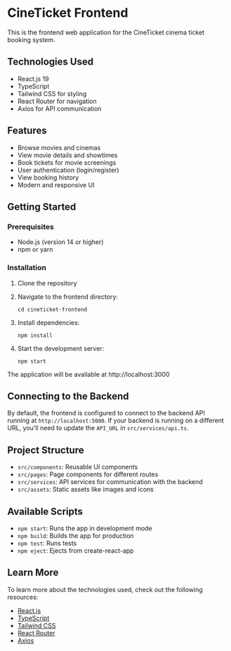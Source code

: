 # CineTicket Frontend

This is the frontend web application for the CineTicket cinema ticket booking system.

## Technologies Used

- React.js 19
- TypeScript
- Tailwind CSS for styling
- React Router for navigation
- Axios for API communication

## Features

- Browse movies and cinemas
- View movie details and showtimes
- Book tickets for movie screenings
- User authentication (login/register)
- View booking history
- Modern and responsive UI

## Getting Started

### Prerequisites

- Node.js (version 14 or higher)
- npm or yarn

### Installation

1. Clone the repository
2. Navigate to the frontend directory:
   ```
   cd cineticket-frontend
   ```

3. Install dependencies:
   ```
   npm install
   ```

4. Start the development server:
   ```
   npm start
   ```

The application will be available at http://localhost:3000

## Connecting to the Backend

By default, the frontend is configured to connect to the backend API running at `http://localhost:5080`. If your backend is running on a different URL, you'll need to update the `API_URL` in `src/services/api.ts`.

## Project Structure

- `src/components`: Reusable UI components
- `src/pages`: Page components for different routes
- `src/services`: API services for communication with the backend
- `src/assets`: Static assets like images and icons

## Available Scripts

- `npm start`: Runs the app in development mode
- `npm build`: Builds the app for production
- `npm test`: Runs tests
- `npm eject`: Ejects from create-react-app

## Learn More

To learn more about the technologies used, check out the following resources:

- [React.js](https://reactjs.org/)
- [TypeScript](https://www.typescriptlang.org/)
- [Tailwind CSS](https://tailwindcss.com/)
- [React Router](https://reactrouter.com/)
- [Axios](https://axios-http.com/)
